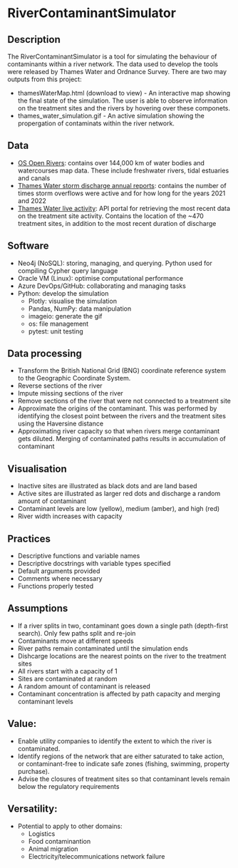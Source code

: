 # RiverContaminantSimulator

## Description
The RiverContaminantSimulator is a tool for simulating the behaviour of contaminants within a river network. The data used to develop the tools were released by Thames Water and Ordnance Survey. There are two may outputs from this project:

* thamesWaterMap.html (download to view) - An interactive map showing the final state of the simulation. The user is able to observe information on the treatment sites and the rivers by hovering over these componets.
* thames_water_simulation.gif - An active simulation showing the propergation of contaminats within the river network. 

## Data

* [OS Open Rivers](https://www.ordnancesurvey.co.uk/products/os-open-rivers): contains over 144,000 km of water bodies and watercourses map data. These include freshwater rivers, tidal estuaries and canals
* [Thames Water storm discharge annual reports](https://www.thameswater.co.uk/about-us/performance/river-health/storm-discharge-data):  contains the number of times storm overflows were active and for how long for the years 2021 and 2022
* [Thames Water live activity](https://data.thameswater.co.uk/s/): API portal for retrieving the most recent data on the treatment site activity. Contains the location of the ~470 treatment sites, in addition to the most recent duration of discharge

## Software

* Neo4j (NoSQL): storing, managing, and querying. Python used for compiling Cypher query language
* Oracle VM (Linux): optimise computational performance
* Azure DevOps/GitHub: collaborating and managing tasks
* Python: develop the simulation
  * Plotly: visualise the simulation
  * Pandas, NumPy: data manipulation
  * imageio: generate the gif
  * os: file management
  * pytest: unit testing

## Data processing 

* Transform the British National Grid (BNG) coordinate reference system to the Geographic Coordinate System.
* Reverse sections of the river
* Impute missing sections of the river
* Remove sections of the river that were not connected to a treatment site
* Approximate the origins of the contaminant. This was performed by identifying the closest point between the rivers and the treatment sites using the Haversine distance
* Approximating river capacity so that when rivers merge contaminant gets diluted. Merging of contaminated paths results in accumulation of contaminant

## Visualisation

* Inactive sites are illustrated as black dots and are land based
* Active sites are illustrated as larger red dots and discharge a random amount of contaminant
* Contaminant levels are low (yellow), medium (amber), and high (red)
* River width increases with capacity

## Practices

* Descriptive functions and variable names
* Descriptive docstrings with variable types specified
* Default arguments provided
* Comments where necessary
* Functions properly tested
  
## Assumptions

* If a river splits in two, contaminant goes down a single path (depth-first search). Only few paths split and re-join
* Contaminants move at different speeds
* River paths remain contaminated until the simulation ends
* Dishcarge locations are the nearest points on the river to the treatment sites
* All rivers start with a capacity of 1
* Sites are contaminated at random
* A random amount of contaminant is released
* Contaminant concentration is affected by path capacity and merging contaminant levels
  
## Value:

* Enable utility companies to identify the extent to which the river is contaminated.
* Identify regions of the network that are either saturated to take action, or contaminant-free to indicate safe zones (fishing, swimming, property purchase).
* Advise the closures of treatment sites so that contaminant levels remain below the regulatory requirements

## Versatility:

* Potential to apply to other domains:
  * Logistics
  * Food contaminantion
  * Animal migration
  * Electricity/telecommunications network failure
